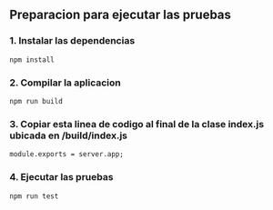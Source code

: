 ## Preparacion para ejecutar las pruebas
### 1. Instalar las dependencias
```npm install```
### 2. Compilar la aplicacion
```npm run build```
### 3. Copiar esta linea de codigo al final de la clase index.js ubicada en /build/index.js
```module.exports = server.app;```
### 4. Ejecutar las pruebas
```npm run test```